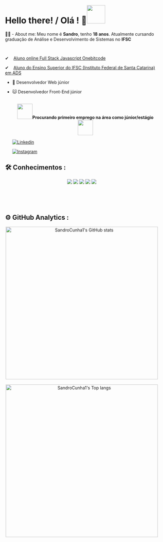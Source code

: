<h1>Hello there! / Olá ! 🤖<img src="https://media0.giphy.com/media/KGMzZvWa5su2O5LCVR/giphy.gif?cid=6c09b952c4tyhm22a1wiatx00j3997ldr1ivm17vw50eze1m&rid=giphy.gif&ct=s" width="60px"></h1>

<p>👨‍💻 - About me: Meu nome é <b>Sandro</b>, tenho <b>18 anos</b>. Atualmente cursando graduação de Análise e Desenvolvimento de Sistemas no <b>IFSC</b></p>

<br>
<p>✔&nbsp&nbsp&nbsp&nbsp<a href="https://onebitcode.com/lp/">Aluno online Full Stack Javascript Onebitcode</a></p>
<p>✔&nbsp&nbsp&nbsp&nbsp<a href="https://www.ifsc.edu.br">Aluno do Ensino Superior do IFSC (Instituto Federal de Santa Catarina) em ADS</a>
<br>

- 🐉 Desenvolvedor Web júnior
- 🐱 Desenvolvedor Front-End júnior
<br><br>
  
  <p align="center"><img src='https://user-images.githubusercontent.com/93799829/186530211-5bb7c44e-ce67-4615-afb8-718007ff6cf9.gif' width="50px"><b>Procurando primeiro emprego na área como júnior/estágio </b><img src='https://user-images.githubusercontent.com/93799829/186530211-5bb7c44e-ce67-4615-afb8-718007ff6cf9.gif' width="50px"></p>
  
  [![Linkedin](https://img.shields.io/badge/LinkedIn-0077B5?style=for-the-badge&logo=linkedin&logoColor=white)](https://www.linkedin.com/in/sandro-medeiros-da-cunha-362b60249/)
  
  [![Instagram](https://img.shields.io/badge/Instagram-E4405F?style=for-the-badge&logo=instagram&logoColor=white)](https://www.instagram.com/sandromedeiroscunha/)

<h2 >🛠 Conhecimentos : </h2>
<p align="center"><img src='https://img.shields.io/badge/HTML5-E34F26?style=for-the-badge&logo=html5&logoColor=white'> <img src='https://img.shields.io/badge/CSS3-1572B6?style=for-the-badge&logo=css3&logoColor=white'> <img src='https://img.shields.io/badge/Sass-CC6699?style=for-the-badge&logo=sass&logoColor=white'> <img src='https://img.shields.io/badge/JavaScript-323330?style=for-the-badge&logo=javascript&logoColor=F7DF1E'> <img src='https://img.shields.io/badge/Bootstrap-563D7C?style=for-the-badge&logo=bootstrap&logoColor=white'></p>
<br><br><br>

<h2>⚙ GitHub Analytics : </h2>
<p align="center"><img width="500px" align="center" src='https://github-readme-stats.vercel.app/api?username=sandrocunha1&show_icons=true&theme=synthwave' alt="SandroCunha1's GitHub stats">
<br><br>
<img align="center" width="500px" src='https://github-readme-stats.vercel.app/api/top-langs/?username=sandrocunha1&layout=compact&hide=html&theme=synthwave' alt="SandroCunha1's Top langs"></p>
